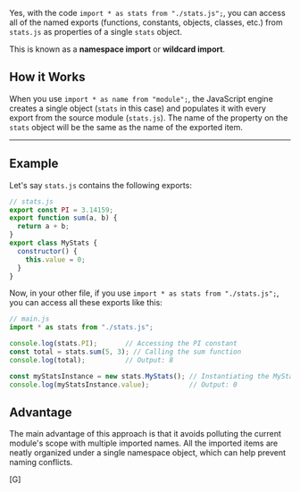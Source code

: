 Yes, with the code `import * as stats from "./stats.js";`, you can access all of the named exports (functions, constants, objects, classes, etc.) from `stats.js` as properties of a single `stats` object.

This is known as a **namespace import** or **wildcard import**.

## How it Works

When you use `import * as name from "module";`, the JavaScript engine creates a single object (`stats` in this case) and populates it with every export from the source module (`stats.js`). The name of the property on the `stats` object will be the same as the name of the exported item.

-----

## Example

Let's say `stats.js` contains the following exports:

```javascript
// stats.js
export const PI = 3.14159;
export function sum(a, b) {
  return a + b;
}
export class MyStats {
  constructor() {
    this.value = 0;
  }
}
```

Now, in your other file, if you use `import * as stats from "./stats.js";`, you can access all these exports like this:

```javascript
// main.js
import * as stats from "./stats.js";

console.log(stats.PI);       // Accessing the PI constant
const total = stats.sum(5, 3); // Calling the sum function
console.log(total);          // Output: 8

const myStatsInstance = new stats.MyStats(); // Instantiating the MyStats class
console.log(myStatsInstance.value);          // Output: 0
```

## Advantage

The main advantage of this approach is that it avoids polluting the current module's scope with multiple imported names. All the imported items are neatly organized under a single namespace object, which can help prevent naming conflicts.

[G]
